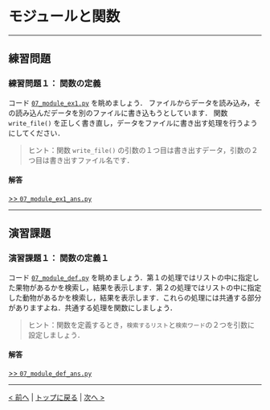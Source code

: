 # モジュールと関数

---
## 練習問題
### 練習問題１： 関数の定義

コード [`07_module_ex1.py`](07_module_ex1.py) を眺めましょう．
ファイルからデータを読み込み，その読み込んだデータを別のファイルに書き込もうとしています．
関数 `write_file()` を正しく書き直し，データをファイルに書き出す処理を行うようにしてください．

> ヒント：関数 `write_file()` の引数の１つ目は書き出すデータ，引数の２つ目は書き出すファイル名です．

#### 解答

[>> `07_module_ex1_ans.py`](07_module_ex1_ans.py)

---
## 演習課題
### 演習課題１： 関数の定義１

コード [`07_module_def.py`](07_module_def.py) を眺めましょう．第１の処理ではリストの中に指定した果物があるかを検索し，結果を表示します．第２の処理ではリストの中に指定した動物があるかを検索し，結果を表示します．これらの処理には共通する部分がありますよね．共通する処理を関数にしましょう．

> ヒント：関数を定義するとき，`検索するリスト`と`検索ワード`の２つを引数に設定しましょう．

#### 解答

[>> `07_module_def_ans.py`](07_module_def_ans.py)

---
[< 前へ](../06_read_write) | [トップに戻る](https://github.com/YosukeSugiura/Introduction_to_Programming/tree/minor) | [次へ >](../08_prob_plot)